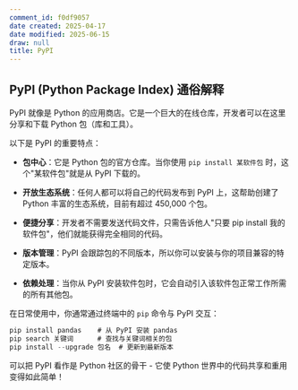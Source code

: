 ```yaml
---
comment_id: f0df9057
date created: 2025-04-17
date modified: 2025-06-15
draw: null
title: PyPI
---
```

## PyPI (Python Package Index) 通俗解释

PyPI 就像是 Python 的应用商店。它是一个巨大的在线仓库，开发者可以在这里分享和下载 Python 包（库和工具）。

以下是 PyPI 的重要特点：

- **包中心**：它是 Python 包的官方仓库。当你使用 `pip install 某软件包` 时，这个"某软件包"就是从 PyPI 下载的。

- **开放生态系统**：任何人都可以将自己的代码发布到 PyPI 上，这帮助创建了 Python 丰富的生态系统，目前有超过 450,000 个包。

- **便捷分享**：开发者不需要发送代码文件，只需告诉他人"只要 pip install 我的软件包"，他们就能获得完全相同的代码。

- **版本管理**：PyPI 会跟踪包的不同版本，所以你可以安装与你的项目兼容的特定版本。

- **依赖处理**：当你从 PyPI 安装软件包时，它会自动引入该软件包正常工作所需的所有其他包。

在日常使用中，你通常通过终端中的 `pip` 命令与 PyPI 交互：

```Java
pip install pandas    # 从 PyPI 安装 pandas
pip search 关键词      # 查找与关键词相关的包
pip install --upgrade 包名  # 更新到最新版本
```

可以把 PyPI 看作是 Python 社区的骨干 - 它使 Python 世界中的代码共享和重用变得如此简单！
